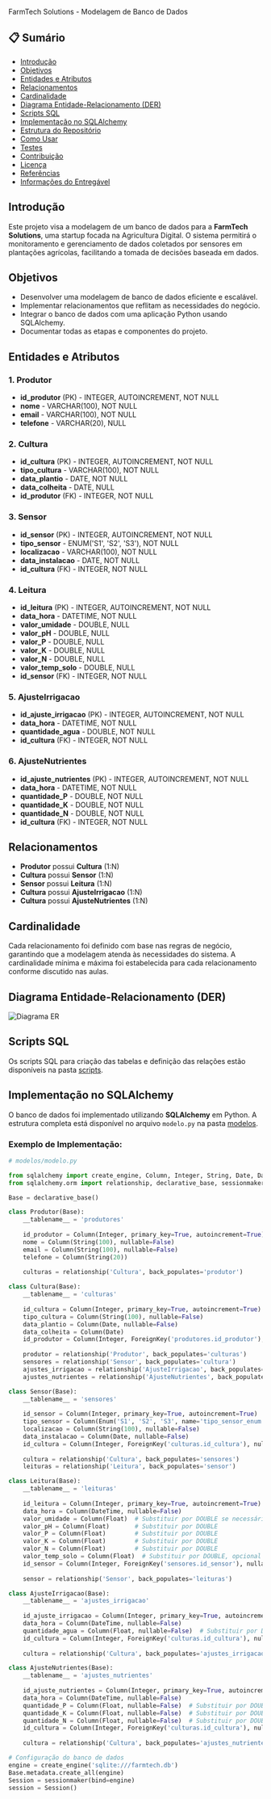 FarmTech Solutions - Modelagem de Banco de Dados

## 📋 Sumário
- [Introdução](#introdução)
- [Objetivos](#objetivos)
- [Entidades e Atributos](#entidades-e-atributos)
- [Relacionamentos](#relacionamentos)
- [Cardinalidade](#cardinalidade)
- [Diagrama Entidade-Relacionamento (DER)](#diagrama-entidade-relacionamento-der)
- [Scripts SQL](#scripts-sql)
- [Implementação no SQLAlchemy](#implementação-no-sqlalchemy)
- [Estrutura do Repositório](#estrutura-do-repositório)
- [Como Usar](#como-usar)
- [Testes](#testes)
- [Contribuição](#contribuição)
- [Licença](#licença)
- [Referências](#referências)
- [Informações do Entregável](#informações-do-entregável)

## Introdução
Este projeto visa a modelagem de um banco de dados para a **FarmTech Solutions**, uma startup focada na Agricultura Digital. O sistema permitirá o monitoramento e gerenciamento de dados coletados por sensores em plantações agrícolas, facilitando a tomada de decisões baseada em dados.

## Objetivos
- Desenvolver uma modelagem de banco de dados eficiente e escalável.
- Implementar relacionamentos que reflitam as necessidades do negócio.
- Integrar o banco de dados com uma aplicação Python usando SQLAlchemy.
- Documentar todas as etapas e componentes do projeto.

## Entidades e Atributos
### 1. Produtor
- **id_produtor** (PK) - INTEGER, AUTOINCREMENT, NOT NULL
- **nome** - VARCHAR(100), NOT NULL
- **email** - VARCHAR(100), NOT NULL
- **telefone** - VARCHAR(20), NULL

### 2. Cultura
- **id_cultura** (PK) - INTEGER, AUTOINCREMENT, NOT NULL
- **tipo_cultura** - VARCHAR(100), NOT NULL
- **data_plantio** - DATE, NOT NULL
- **data_colheita** - DATE, NULL
- **id_produtor** (FK) - INTEGER, NOT NULL

### 3. Sensor
- **id_sensor** (PK) - INTEGER, AUTOINCREMENT, NOT NULL
- **tipo_sensor** - ENUM('S1', 'S2', 'S3'), NOT NULL
- **localizacao** - VARCHAR(100), NOT NULL
- **data_instalacao** - DATE, NOT NULL
- **id_cultura** (FK) - INTEGER, NOT NULL

### 4. Leitura
- **id_leitura** (PK) - INTEGER, AUTOINCREMENT, NOT NULL
- **data_hora** - DATETIME, NOT NULL
- **valor_umidade** - DOUBLE, NULL
- **valor_pH** - DOUBLE, NULL
- **valor_P** - DOUBLE, NULL
- **valor_K** - DOUBLE, NULL
- **valor_N** - DOUBLE, NULL
- **valor_temp_solo** - DOUBLE, NULL
- **id_sensor** (FK) - INTEGER, NOT NULL

### 5. AjusteIrrigacao
- **id_ajuste_irrigacao** (PK) - INTEGER, AUTOINCREMENT, NOT NULL
- **data_hora** - DATETIME, NOT NULL
- **quantidade_agua** - DOUBLE, NOT NULL
- **id_cultura** (FK) - INTEGER, NOT NULL

### 6. AjusteNutrientes
- **id_ajuste_nutrientes** (PK) - INTEGER, AUTOINCREMENT, NOT NULL
- **data_hora** - DATETIME, NOT NULL
- **quantidade_P** - DOUBLE, NOT NULL
- **quantidade_K** - DOUBLE, NOT NULL
- **quantidade_N** - DOUBLE, NOT NULL
- **id_cultura** (FK) - INTEGER, NOT NULL

## Relacionamentos
- **Produtor** possui **Cultura** (1:N)
- **Cultura** possui **Sensor** (1:N)
- **Sensor** possui **Leitura** (1:N)
- **Cultura** possui **AjusteIrrigacao** (1:N)
- **Cultura** possui **AjusteNutrientes** (1:N)

## Cardinalidade
Cada relacionamento foi definido com base nas regras de negócio, garantindo que a modelagem atenda às necessidades do sistema. A cardinalidade mínima e máxima foi estabelecida para cada relacionamento conforme discutido nas aulas.

## Diagrama Entidade-Relacionamento (DER)
![Diagrama ER](./imagens/farmtech_der.png)

## Scripts SQL
Os scripts SQL para criação das tabelas e definição das relações estão disponíveis na pasta [scripts](./scripts/farmtech_schema.sql).

## Implementação no SQLAlchemy
O banco de dados foi implementado utilizando **SQLAlchemy** em Python. A estrutura completa está disponível no arquivo `modelo.py` na pasta [modelos](./modelos/).

### Exemplo de Implementação:
```python
# modelos/modelo.py

from sqlalchemy import create_engine, Column, Integer, String, Date, DateTime, Float, ForeignKey, Enum
from sqlalchemy.orm import relationship, declarative_base, sessionmaker

Base = declarative_base()

class Produtor(Base):
    __tablename__ = 'produtores'
    
    id_produtor = Column(Integer, primary_key=True, autoincrement=True)
    nome = Column(String(100), nullable=False)
    email = Column(String(100), nullable=False)
    telefone = Column(String(20))
    
    culturas = relationship('Cultura', back_populates='produtor')

class Cultura(Base):
    __tablename__ = 'culturas'
    
    id_cultura = Column(Integer, primary_key=True, autoincrement=True)
    tipo_cultura = Column(String(100), nullable=False)
    data_plantio = Column(Date, nullable=False)
    data_colheita = Column(Date)
    id_produtor = Column(Integer, ForeignKey('produtores.id_produtor'), nullable=False)
    
    produtor = relationship('Produtor', back_populates='culturas')
    sensores = relationship('Sensor', back_populates='cultura')
    ajustes_irrigacao = relationship('AjusteIrrigacao', back_populates='cultura')
    ajustes_nutrientes = relationship('AjusteNutrientes', back_populates='cultura')

class Sensor(Base):
    __tablename__ = 'sensores'
    
    id_sensor = Column(Integer, primary_key=True, autoincrement=True)
    tipo_sensor = Column(Enum('S1', 'S2', 'S3', name='tipo_sensor_enum'), nullable=False)
    localizacao = Column(String(100), nullable=False)
    data_instalacao = Column(Date, nullable=False)
    id_cultura = Column(Integer, ForeignKey('culturas.id_cultura'), nullable=False)
    
    cultura = relationship('Cultura', back_populates='sensores')
    leituras = relationship('Leitura', back_populates='sensor')

class Leitura(Base):
    __tablename__ = 'leituras'
    
    id_leitura = Column(Integer, primary_key=True, autoincrement=True)
    data_hora = Column(DateTime, nullable=False)
    valor_umidade = Column(Float)  # Substituir por DOUBLE se necessário
    valor_pH = Column(Float)       # Substituir por DOUBLE
    valor_P = Column(Float)        # Substituir por DOUBLE
    valor_K = Column(Float)        # Substituir por DOUBLE
    valor_N = Column(Float)        # Substituir por DOUBLE
    valor_temp_solo = Column(Float)  # Substituir por DOUBLE, opcional
    id_sensor = Column(Integer, ForeignKey('sensores.id_sensor'), nullable=False)
    
    sensor = relationship('Sensor', back_populates='leituras')

class AjusteIrrigacao(Base):
    __tablename__ = 'ajustes_irrigacao'
    
    id_ajuste_irrigacao = Column(Integer, primary_key=True, autoincrement=True)
    data_hora = Column(DateTime, nullable=False)
    quantidade_agua = Column(Float, nullable=False)  # Substituir por DOUBLE
    id_cultura = Column(Integer, ForeignKey('culturas.id_cultura'), nullable=False)
    
    cultura = relationship('Cultura', back_populates='ajustes_irrigacao')

class AjusteNutrientes(Base):
    __tablename__ = 'ajustes_nutrientes'
    
    id_ajuste_nutrientes = Column(Integer, primary_key=True, autoincrement=True)
    data_hora = Column(DateTime, nullable=False)
    quantidade_P = Column(Float, nullable=False)  # Substituir por DOUBLE
    quantidade_K = Column(Float, nullable=False)  # Substituir por DOUBLE
    quantidade_N = Column(Float, nullable=False)  # Substituir por DOUBLE
    id_cultura = Column(Integer, ForeignKey('culturas.id_cultura'), nullable=False)
    
    cultura = relationship('Cultura', back_populates='ajustes_nutrientes')

# Configuração do banco de dados
engine = create_engine('sqlite:///farmtech.db')
Base.metadata.create_all(engine)
Session = sessionmaker(bind=engine)
session = Session()
